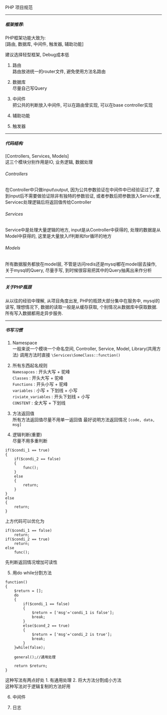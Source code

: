 PHP 项目规范

---

##### 框架推荐:
PHP框架功能大致为:   
[路由, 数据库, 中间件, 触发器, 辅助功能]     
   
建议选择轻型框架, Debug成本低

1. 路由   
路由放进统一的router文件, 避免使用方法名路由

2. 数据库     
尽量自己写Query

3. 中间件   
把公共的判断放入中间件, 可以在路由曾实现, 可以在base controller实现

4. 辅助功能

5. 触发器

---
 
##### 代码结构

[Controllers, Services, Models]   
这三个模块分别作用是IO, 业务逻辑, 数据处理
###### Controllers
在Controller中只做input\output, 因为公共参数验证在中间件中已经验证过了, 拿到input后不需要做验证除非有独特的参数验证, 或者参数后把参数放入Service里, Servicec处理逻辑后将返回值传给Controller
###### Services
Service中是处理大量逻辑的地方, input是从Controller中获得的, 处理的数据是从Model中获得的, 这里是大量放入if判断和for循环的地方
###### Models
所有数据服务都放在model层, 不管是访问redis还是mysql都在model层去操作, 关于mysql的Query, 尽量手写, 到时候很容易把其中的Query抽离出来作分析

---
##### 关于PHP瓶颈

从以往的经验中理解, 从项目角度出发, PHP的瓶颈大部分集中在服务中, mysql的读写, 理想情况下, 数据的读取一般是从缓存获取, 个别情况从数据库中获取数据. 所有写入数据都用走异步服务.

---
##### 书写习惯
1. Namespace   
一般来说一个模块一个命名空间, Controller, Service, Model, Library(共用方法) 调用方法时直接 
`\Services\SomeClass::function()`

2. 所有东西起名规则   
`Namesapces` : 开头大写 + 驼峰    
`Classes`    : 开头大写 + 驼峰   
`Functions`  : 开头小写 + 驼峰     
`variables`  : 小写 + 下划线 + 小写   
`riviate_variables` : 开头下划线 + 小写   
`CONSTENT`   : 全大写 + 下划线   

3. 方法返回值   
所有方法返回值尽量不用单一返回值
最好说明方法返回情况
`[code, data, msg]`

4. 逻辑判断(重要)   
尽量不用多重判断
```
if($condi_1 == true)
{
    if($condi_2 == false)
    {
        func();
    }
    else
    {
        return;
    }
}
else
{
    return;
}
```
上方代码可以优化为
```
if($condi_1 == false)
    return;
if($condi_2 == true)
    return;
else
    func();

```
先判断返回情况增加可读性

5. 用do while分割方法     
```
function()
{
    $return = [];
    do
    {
        if($condi_1 == false)
        {
            $return = ['msg'='condi_1 is false'];
            break;
        }
        else($cond_2 == true)
        {
            $return = ['msg'='condi_2 is true'];
            break;
        }
    }while(false);

    general();//通用处理

    return $return;
}
```
这种写法有两点好处 1. 有通用处理 2. 将大方法分割成小方法   
这种写法对于逻辑复制的方法好用  

6. 中间件

7. 日志
